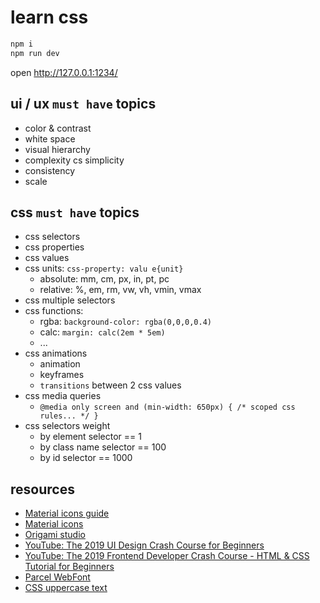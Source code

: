 # learn css

```bash
npm i
npm run dev
```

open http://127.0.0.1:1234/

## ui / ux `must have` topics

* color & contrast
* white space
* visual hierarchy
* complexity cs simplicity
* consistency
* scale

## css `must have` topics

* css selectors
* css properties
* css values
* css units: `css-property: valu e{unit}`
  * absolute: mm, cm, px, in, pt, pc
  * relative: %, em, rm, vw, vh, vmin, vmax
* css multiple selectors
* css functions:
  * rgba: `background-color: rgba(0,0,0,0.4)`
  * calc: `margin: calc(2em * 5em)`
  * ...
* css animations
  * animation
  * keyframes
  * `transitions` between 2 css values
* css media queries
  * `@media only screen and (min-width: 650px) { /* scoped css rules... */ }`
* css selectors weight
  * by element selector == 1
  * by class name selector == 100
  * by id selector == 1000

## resources

* [Material icons guide](http://google.github.io/material-design-icons/)
* [Material icons](https://material.io/resources/icons/)
* [Origami studio](https://origami.design/)
* [YouTube: The 2019 UI Design Crash Course for Beginners](https://www.youtube.com/watch?v=_Hp_dI0DzY4)
* [YouTube: The 2019 Frontend Developer Crash Course - HTML & CSS Tutorial for Beginners](https://www.youtube.com/watch?v=8gNrZ4lAnAw&list=PL0lNJEnwfVVN2weA7ogzp6GlJvQlXnrSj&index=3)
* [Parcel WebFont](https://forums.meteor.com/t/solved-roboto-font-npm-package-doesnt-work/47724/2)
* [CSS uppercase text](https://love2dev.com/blog/css-text-transform/)

